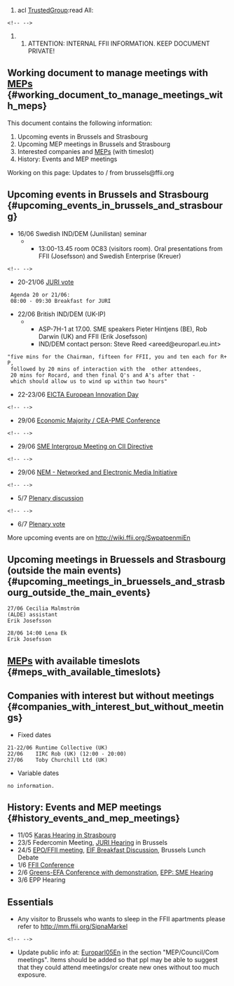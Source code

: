 1.  acl [TrustedGroup](TrustedGroup "wikilink"):read All:

```{=html}
<!-- -->
```
1.  1.  ATTENTION: INTERNAL FFII INFORMATION. KEEP DOCUMENT PRIVATE!

## Working document to manage meetings with [MEPs](MEPs "wikilink") {#working_document_to_manage_meetings_with_meps}

This document contains the following information:

1.  Upcoming events in Brussels and Strasbourg
2.  Upcoming MEP meetings in Brussels and Strasbourg
3.  Interested companies and [MEPs](MEPs "wikilink") (with timeslot)
4.  History: Events and MEP meetings

Working on this page: Updates to / from brussels\@ffii.org

## Upcoming events in Brussels and Strasbourg {#upcoming_events_in_brussels_and_strasbourg}

-   16/06 Swedish IND/DEM (Junilistan) seminar
    -   -   13:00-13.45 room 0C83 (visitors room). Oral presentations
            from FFII (Josefsson) and Swedish Enterprise (Kreuer)

```{=html}
<!-- -->
```
-   20-21/06 [ JURI vote](Plen05En "wikilink")

` Agenda 20 or 21/06:`\
` 08:00 - 09:30 Breakfast for JURI`

-   22/06 British IND/DEM (UK-IP)
    -   -   ASP-7H-1 at 17.00. SME speakers Pieter Hintjens (BE), Rob
            Darwin (UK) and FFII (Erik Josefsson)
        -   IND/DEM contact person: Steve Reed \<areed\@europarl.eu.int>

`"five mins for the Chairman, fifteen for FFII, you and ten each for R+P, `\
` followed by 20 mins of interaction with the  other attendees, `\
` 20 mins for Rocard, and then final Q's and A's after that - `\
` which should allow us to wind up within two hours"`

-   22-23/06 [EICTA European Innovation
    Day](http://wiki.ffii.org/Eicta050622En "wikilink")

```{=html}
<!-- -->
```
-   29/06 [Economic Majority / CEA-PME
    Conference](http://wiki.ffii.org/Konf050629En "wikilink")

```{=html}
<!-- -->
```
-   29/06 [SME Intergroup Meeting on CII
    Directive](http://wiki.ffii.org/Intergroup050629En "wikilink")

```{=html}
<!-- -->
```
-   29/06 [NEM - Networked and Electronic Media
    Initiative](http://wiki.ffii.org/NEM050629En "wikilink")

```{=html}
<!-- -->
```
-   5/7 [ Plenary discussion](Plen05En "wikilink")

```{=html}
<!-- -->
```
-   6/7 [ Plenary vote](Plen05En "wikilink")

More upcoming events are on <http://wiki.ffii.org/SwpatpenmiEn>

## Upcoming meetings in Bruessels and Strasbourg (outside the main events) {#upcoming_meetings_in_bruessels_and_strasbourg_outside_the_main_events}

`27/06 Cecilia Malmström `\
`(ALDE) assistant`\
`Erik Josefsson`

`28/06 14:00 Lena Ek`\
`Erik Josefsson`

## [MEPs](MEPs "wikilink") with available timeslots {#meps_with_available_timeslots}

## Companies with interest but without meetings {#companies_with_interest_but_without_meetings}

-   Fixed dates

`21-22/06 Runtime Collective (UK)`\
`22/06    IIRC Rob (UK) (12:00 - 20:00)`\
`27/06    Toby Churchill Ltd (UK)`

-   Variable dates

`no information. `

## History: Events and MEP meetings {#history_events_and_mep_meetings}

-   11/05 [Karas Hearing in
    Strasbourg](http://wiki.ffii.org/Karas0505En "wikilink")
-   23/5 Federcomin Meeting, [ JURI Hearing](Juri050523En "wikilink") in
    Brussels
-   24/5 [ EPO/FFII meeting](EPO050524En "wikilink"), [ EIF Breakfast
    Discussion](EIF050524En "wikilink"), Brussels Lunch Debate
-   1/6 [ FFII Conference](Konf0506En "wikilink")
-   2/6 [ Greens-EFA Conference with
    demonstration](GreensConf050602En "wikilink"), [ EPP: SME
    Hearing](EppSme050602En "wikilink")
-   3/6 EPP Hearing

## Essentials

-   Any visitor to Brussels who wants to sleep in the FFII apartments
    please refer to <http://mm.ffii.org/SipnaMarkel>

```{=html}
<!-- -->
```
-   Update public info at: [Europarl05En](Europarl05En "wikilink") in
    the section \"MEP/Council/Com meetings\". Items should be added so
    that ppl may be able to suggest that they could attend meetings/or
    create new ones without too much exposure.

